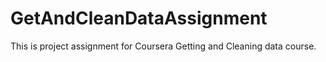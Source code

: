 # GetAndCleanDataAssignment
This is project assignment for Coursera Getting and Cleaning data course.
